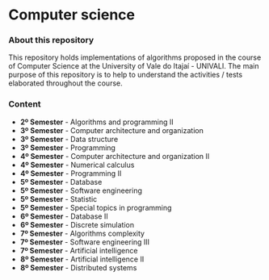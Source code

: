 ﻿# Computer science

### About this repository

This repository holds implementations of algorithms proposed in the course of
Computer Science at the University of Vale do Itajaí - UNIVALI. The main purpose 
of this repository is to help to understand the activities / tests
elaborated throughout the course.

### Content

- **2º Semester** - Algorithms and programming II
- **3º Semester** - Computer architecture and organization
- **3º Semester** - Data structure
- **3º Semester** - Programming
- **4º Semester** - Computer architecture and organization II
- **4º Semester** - Numerical calculus
- **4º Semester** - Programming II
- **5º Semester** - Database
- **5º Semester** - Software engineering
- **5º Semester** - Statistic
- **5º Semester** - Special topics in programming
- **6º Semester** - Database II
- **6º Semester** - Discrete simulation
- **7º Semester** - Algorithms complexity
- **7º Semester** - Software engineering III
- **7º Semester** - Artificial intelligence
- **8º Semester** - Artificial intelligence II
- **8º Semester** - Distributed systems
